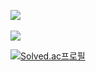 <img src="https://github-readme-stats.vercel.app/api/top-langs/?username=reed426&layout=compact&theme=tokyonight"><br><br>
<img src="https://github-readme-stats.vercel.app/api?username=reed426&show_icons=true&theme=tokyonight">

[![Solved.ac프로필](http://mazassumnida.wtf/api/v2/generate_badge?boj=red426)](https://solved.ac/red426)



